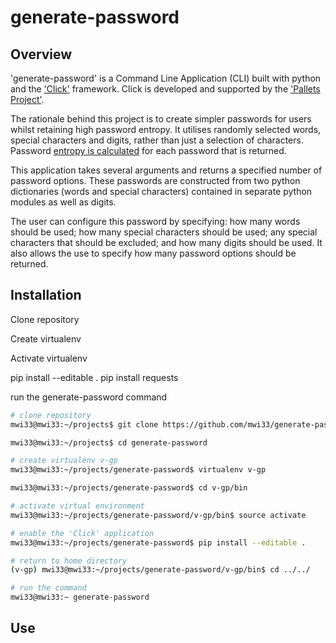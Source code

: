 # generate-password

## Overview
'generate-password' is a Command Line Application (CLI) built with python and the ['Click'](https://palletsprojects.com/p/click/) framework.  Click is developed and supported by the ['Pallets Project'](https://palletsprojects.com/).

The rationale behind this project is to create simpler passwords for users whilst retaining high password entropy.  It utilises randomly selected words, special characters and digits, rather than just a selection of characters.  Password [entropy is calculated]('Calculating_entropy.md) for each password that is returned.

This application takes several arguments and returns a specified number of password options.  These passwords are constructed from two python dictionaries (words and special characters) contained in separate python modules as well as digits.

The user can configure this password by specifying: how many words should be used; how many special characters should be used; any special characters that should be excluded; and how many digits should be used.  It also allows the use to specify how many password options should be returned.

## Installation

Clone repository

Create virtualenv

Activate virtualenv

pip install --editable .
pip install requests

run the generate-password command

~~~ bash
# clone repository
mwi33@mwi33:~/projects$ git clone https://github.com/mwi33/generate-password.git

mwi33@mwi33:~/projects$ cd generate-password

# create virtualenv v-gp
mwi33@mwi33:~/projects/generate-password$ virtualenv v-gp

mwi33@mwi33:~/projects/generate-password$ cd v-gp/bin

# activate virtual environment
mwi33@mwi33:~/projects/generate-password/v-gp/bin$ source activate

# enable the 'Click' application
mwi33@mwi33:~/projects/generate-password$ pip install --editable .

# return to home directory
(v-gp) mwi33@mwi33:~/projects/generate-password/v-gp/bin$ cd ../../

# run the command
mwi33@mwi33:~ generate-password

~~~



## Use